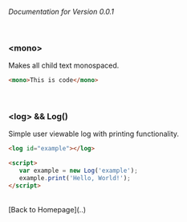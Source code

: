 *Documentation for Version 0.0.1*

<br>

### **\<mono\>**
Makes all child text monospaced.
```html
<mono>This is code</mono>
```

<br>

### **\<log\>** && **Log()**
Simple user viewable log with printing functionality.
```html
<log id="example"></log>

<script>
   var example = new Log('example');
   example.print('Hello, World!');
</script>
```

<br>
[Back to Homepage](..)